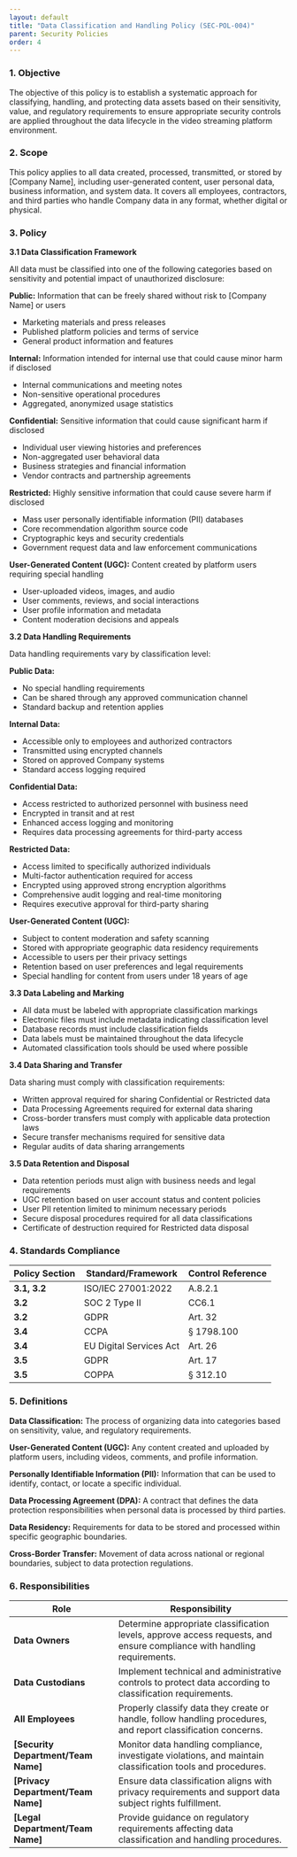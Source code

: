 ```yaml
---
layout: default
title: "Data Classification and Handling Policy (SEC-POL-004)"
parent: Security Policies
order: 4
---
```


### 1. Objective

The objective of this policy is to establish a systematic approach for classifying, handling, and protecting data assets based on their sensitivity, value, and regulatory requirements to ensure appropriate security controls are applied throughout the data lifecycle in the video streaming platform environment.

### 2. Scope

This policy applies to all data created, processed, transmitted, or stored by [Company Name], including user-generated content, user personal data, business information, and system data. It covers all employees, contractors, and third parties who handle Company data in any format, whether digital or physical.

### 3. Policy

**3.1 Data Classification Framework**

All data must be classified into one of the following categories based on sensitivity and potential impact of unauthorized disclosure:

**Public:** Information that can be freely shared without risk to [Company Name] or users
- Marketing materials and press releases
- Published platform policies and terms of service
- General product information and features

**Internal:** Information intended for internal use that could cause minor harm if disclosed
- Internal communications and meeting notes
- Non-sensitive operational procedures
- Aggregated, anonymized usage statistics

**Confidential:** Sensitive information that could cause significant harm if disclosed
- Individual user viewing histories and preferences
- Non-aggregated user behavioral data
- Business strategies and financial information
- Vendor contracts and partnership agreements

**Restricted:** Highly sensitive information that could cause severe harm if disclosed
- Mass user personally identifiable information (PII) databases
- Core recommendation algorithm source code
- Cryptographic keys and security credentials
- Government request data and law enforcement communications

**User-Generated Content (UGC):** Content created by platform users requiring special handling
- User-uploaded videos, images, and audio
- User comments, reviews, and social interactions
- User profile information and metadata
- Content moderation decisions and appeals

**3.2 Data Handling Requirements**

Data handling requirements vary by classification level:

**Public Data:**
- No special handling requirements
- Can be shared through any approved communication channel
- Standard backup and retention applies

**Internal Data:**
- Accessible only to employees and authorized contractors
- Transmitted using encrypted channels
- Stored on approved Company systems
- Standard access logging required

**Confidential Data:**
- Access restricted to authorized personnel with business need
- Encrypted in transit and at rest
- Enhanced access logging and monitoring
- Requires data processing agreements for third-party access

**Restricted Data:**
- Access limited to specifically authorized individuals
- Multi-factor authentication required for access
- Encrypted using approved strong encryption algorithms
- Comprehensive audit logging and real-time monitoring
- Requires executive approval for third-party sharing

**User-Generated Content (UGC):**
- Subject to content moderation and safety scanning
- Stored with appropriate geographic data residency requirements
- Accessible to users per their privacy settings
- Retention based on user preferences and legal requirements
- Special handling for content from users under 18 years of age

**3.3 Data Labeling and Marking**

- All data must be labeled with appropriate classification markings
- Electronic files must include metadata indicating classification level
- Database records must include classification fields
- Data labels must be maintained throughout the data lifecycle
- Automated classification tools should be used where possible

**3.4 Data Sharing and Transfer**

Data sharing must comply with classification requirements:
- Written approval required for sharing Confidential or Restricted data
- Data Processing Agreements required for external data sharing
- Cross-border transfers must comply with applicable data protection laws
- Secure transfer mechanisms required for sensitive data
- Regular audits of data sharing arrangements

**3.5 Data Retention and Disposal**

- Data retention periods must align with business needs and legal requirements
- UGC retention based on user account status and content policies
- User PII retention limited to minimum necessary periods
- Secure disposal procedures required for all data classifications
- Certificate of destruction required for Restricted data disposal

### 4. Standards Compliance

| **Policy Section** | **Standard/Framework** | **Control Reference** |
| --- | --- | --- |
| **3.1, 3.2** | ISO/IEC 27001:2022 | A.8.2.1 |
| **3.2** | SOC 2 Type II | CC6.1 |
| **3.2** | GDPR | Art. 32 |
| **3.4** | CCPA | § 1798.100 |
| **3.4** | EU Digital Services Act | Art. 26 |
| **3.5** | GDPR | Art. 17 |
| **3.5** | COPPA | § 312.10 |

### 5. Definitions

**Data Classification:** The process of organizing data into categories based on sensitivity, value, and regulatory requirements.

**User-Generated Content (UGC):** Any content created and uploaded by platform users, including videos, comments, and profile information.

**Personally Identifiable Information (PII):** Information that can be used to identify, contact, or locate a specific individual.

**Data Processing Agreement (DPA):** A contract that defines the data protection responsibilities when personal data is processed by third parties.

**Data Residency:** Requirements for data to be stored and processed within specific geographic boundaries.

**Cross-Border Transfer:** Movement of data across national or regional boundaries, subject to data protection regulations.

### 6. Responsibilities

| Role | Responsibility |
| --- | --- |
| **Data Owners** | Determine appropriate classification levels, approve access requests, and ensure compliance with handling requirements. |
| **Data Custodians** | Implement technical and administrative controls to protect data according to classification requirements. |
| **All Employees** | Properly classify data they create or handle, follow handling procedures, and report classification concerns. |
| **[Security Department/Team Name]** | Monitor data handling compliance, investigate violations, and maintain classification tools and procedures. |
| **[Privacy Department/Team Name]** | Ensure data classification aligns with privacy requirements and support data subject rights fulfillment. |
| **[Legal Department/Team Name]** | Provide guidance on regulatory requirements affecting data classification and handling procedures. |
